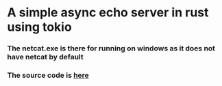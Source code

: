 # A simple async echo server in rust using tokio
### The netcat.exe is there for running on windows as it does not have netcat by default
### The source code is [here](https://github.com/Aron-Aitf/netcat-rust)
